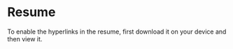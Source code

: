 # Resume

To enable the hyperlinks in the resume, first download it on your device and then view it.
